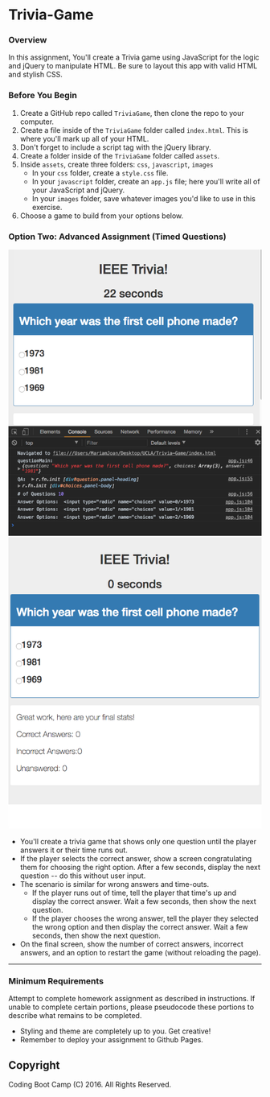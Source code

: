 # Trivia-Game

### Overview

In this assignment, You'll create a Trivia game using JavaScript for the logic and jQuery to manipulate HTML. Be sure to layout this app with valid HTML and stylish CSS.

### Before You Begin

1. Create a GitHub repo called `TriviaGame`, then clone the repo to your computer.
2. Create a file inside of the `TriviaGame` folder called `index.html`. This is where you'll mark up all of your HTML.
3. Don't forget to include a script tag with the jQuery library.
4. Create a folder inside of the `TriviaGame` folder called `assets`.
5. Inside `assets`, create three folders: `css`, `javascript`, `images`
   * In your `css` folder, create a `style.css` file.
   * In your `javascript` folder, create an `app.js` file; here you'll write all of your JavaScript and jQuery.
   * In your `images` folder, save whatever images you'd like to use in this exercise.
6. Choose a game to build from your options below. 

### Option Two: Advanced Assignment (Timed Questions)

![Basic](screenshot1.png)
![Basic](screenshot2.png)

* You'll create a trivia game that shows only one question until the player answers it or their time runs out.
* If the player selects the correct answer, show a screen congratulating them for choosing the right option. After a few seconds, display the next question -- do this without user input.
* The scenario is similar for wrong answers and time-outs.
  * If the player runs out of time, tell the player that time's up and display the correct answer. Wait a few seconds, then show the next question.
  * If the player chooses the wrong answer, tell the player they selected the wrong option and then display the correct answer. Wait a few seconds, then show the next question.
* On the final screen, show the number of correct answers, incorrect answers, and an option to restart the game (without reloading the page).

- - -

### Minimum Requirements

Attempt to complete homework assignment as described in instructions. If unable to complete certain portions, please pseudocode these portions to describe what remains to be completed.

* Styling and theme are completely up to you. Get creative!
* Remember to deploy your assignment to Github Pages.

## Copyright

Coding Boot Camp (C) 2016. All Rights Reserved.
